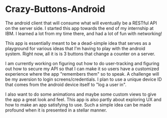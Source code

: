 # Crazy-Buttons-Android
The android client that will consume what will eventually be a RESTful API on the server side.
I started this app towards the end of my internship at IBM. I learned a lot from my time there, and had a lot of fun with networking!

This app is essentially meant to be a dead-simple idea that serves as a playground for various ideas that I'm having to play with the android system.
Right now, all it is is 3 buttons that change a counter on a server.

I am currently working on figuring out how to do user-tracking and figuring out how to secure my API so that I can make it so users have a customized experience where the app "remembers them" so to speak. A challenge will be my aversion to login screens/credentials. I plan to use a unique device ID that comes from the android device itself to "log a user in".

I also want to do some animations and maybe some custom views to give the app a great look and feel. This app is also partly about exploring UX and how to make an app satisfying to use. Such a simple idea can be made profound when it is presented in a stellar manner.
